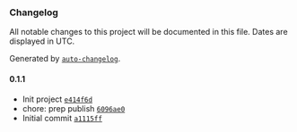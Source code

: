 ### Changelog

All notable changes to this project will be documented in this file. Dates are displayed in UTC.

Generated by [`auto-changelog`](https://github.com/CookPete/auto-changelog).

#### 0.1.1

- Init project [`e414f6d`](https://github.com/ghntech/n8n-nodes-gtalk/commit/e414f6d2e35b3303e75504804c00fdc524d3f6a6)
- chore: prep publish [`6096ae0`](https://github.com/ghntech/n8n-nodes-gtalk/commit/6096ae0e9f945fab46c663fe495872fa03cb89fd)
- Initial commit [`a1115ff`](https://github.com/ghntech/n8n-nodes-gtalk/commit/a1115ffefce95d31d978badfcfa1fea2426f571c)
